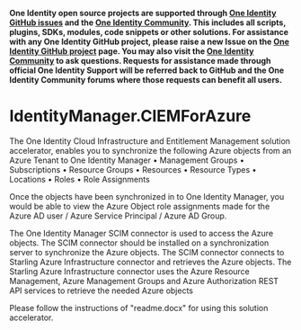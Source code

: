 **One Identity open source projects are supported through [One Identity GitHub issues](https://github.com/OneIdentity/IdentityManager.Dockerfiles/issues) and the [One Identity Community](https://www.oneidentity.com/community/). This includes all scripts, plugins, SDKs, modules, code snippets or other solutions. For assistance with any One Identity GitHub project, please raise a new Issue on the [One Identity GitHub project](https://github.com/OneIdentity/IdentityManager.Dockerfiles/issues) page. You may also visit the [One Identity Community](https://www.oneidentity.com/community/) to ask questions.  Requests for assistance made through official One Identity Support will be referred back to GitHub and the One Identity Community forums where those requests can benefit all users.**
# IdentityManager.CIEMForAzure

The One Identity Cloud Infrastructure and Entitlement Management solution accelerator, enables you to synchronize the following Azure objects from an Azure Tenant to One Identity Manager
•	Management Groups
•	Subscriptions
•	Resource Groups
•	Resources
•	Resource Types
•	Locations
•	Roles
•	Role Assignments

Once the objects have been synchronized in to One Identity Manager, you would be able to view the Azure Object role assignments made for the Azure AD user / Azure Service Principal / Azure AD Group.

The One Identity Manager SCIM connector is used to access the Azure objects. The SCIM connector should be installed on a synchronization server to synchronize the Azure objects. The SCIM connector connects to Starling Azure Infrastructure connector and retrieves the Azure objects. The Starling Azure Infrastructure connector uses the Azure Resource Management, Azure Management Groups and Azure Authorization REST API services to retrieve the needed Azure objects

Please follow the instructions of "readme.docx" for using this solution accelerator.
